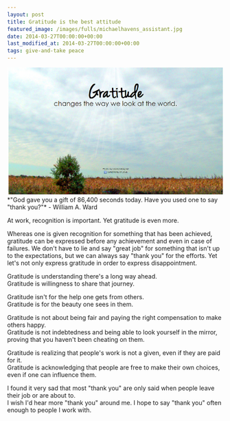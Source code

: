 ```yaml
---
layout: post
title: Gratitude is the best attitude
featured_image: /images/fulls/michaelhavens_assistant.jpg
date: 2014-03-27T00:00:00+00:00
last_modified_at: 2014-03-27T00:00:00+00:00
tags: give-and-take peace
---
```

<img src="/images/fulls/gratitude_BK.jpg" class="fit image" title='Photo credit: BK 2014'>
*"God gave you a gift of 86,400 seconds today.  
Have you used one to say "thank you?"*  
 - William A. Ward

At work, recognition is important. Yet gratitude is even more.

Whereas one is given recognition for something that has been achieved, gratitude can be expressed before any achievement and even in case of failures. We don't have to lie and say "great job" for something that isn't up to the expectations, but we can always say "thank you" for the efforts. Yet let's not only express gratitude in order to express disappointment. 

Gratitude is understanding there's a long way ahead.<br/>
Gratitude is willingness to share that journey.

Gratitude isn't for the help one gets from others.<br/>
Gratitude is for the beauty one sees in them.

Gratitude is not about being fair and paying the right compensation to make others happy.<br/>
Gratitude is not indebtedness and being able to look yourself in the mirror, proving that you haven't been cheating on them.

Gratitude is realizing that people's work is not a given, even if they are paid for it.<br/>
Gratitude is  acknowledging  that people are free to make their own choices, even if one can influence them.

I found it very sad that most "thank you" are only said when people leave their job or are about to.<br/>
I wish I'd hear more "thank you" around me. I hope to say "thank you" often enough to people I work with.

